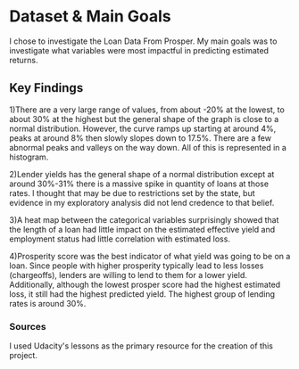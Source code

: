 # Dataset & Main Goals

I chose to investigate the Loan Data From Prosper.
My main goals was to investigate what variables were most impactful in predicting estimated returns.

## Key Findings

1)There are a very large range of values, from about -20% at the lowest, to about 30% at the highest but the general shape of the graph is close to a normal distribution. However, the curve ramps up starting at around 4%, peaks at around 8% then slowly slopes down to 17.5%. There are a few abnormal peaks and valleys on the way down. All of this is represented in a histogram.

2)Lender yields has the general shape of a normal distribution except at around 30%-31% there is a massive spike in quantity of loans at those rates. I thought that may be due to restrictions set by the state, but evidence in my exploratory analysis did not lend credence to that belief.

3)A heat map between the categorical variables surprisingly showed that the length of a loan had little impact on the estimated effective yield and employment status had little correlation with estimated loss.

4)Prosperity score was the best indicator of what yield was going to be on a loan. Since people with higher prosperity typically lead to less losses (chargeoffs), lenders are willing to lend to them for a lower yield. Additionally, although the lowest prosper score had the highest estimated loss, it still had the highest predicted yield.
The highest group of lending rates is around 30%.

### Sources
I used Udacity's lessons as the primary resource for the creation of this project.


```python

```
